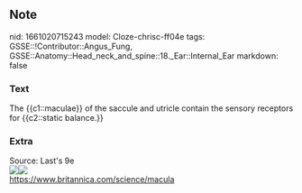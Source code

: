 ## Note
nid: 1661020715243
model: Cloze-chrisc-ff04e
tags: GSSE::!Contributor::Angus_Fung, GSSE::Anatomy::Head_neck_and_spine::18._Ear::Internal_Ear
markdown: false

### Text
The {{c1::maculae}} of the saccule and utricle contain the sensory receptors for {{c2::static balance.}}

### Extra
<div>
  Source: Last's 9e
</div>
<div><img src= 
"vestibular-system-labyrinth-balance-organs-cristae-maculae.jpg"><img src="maculae-vertebrates-otoconia-ear-hair-cells-membrane.jpg"></div>
<div>
  <a href=
  "https://www.britannica.com/science/macula">https://www.britannica.com/science/macula</a>
</div>
